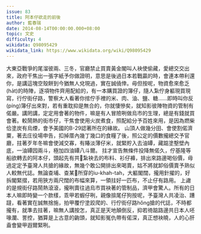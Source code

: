 ```yaml
---
issue: 83
title: 阿本仔欲走的前後
author: 藍春瑞
date: 2014-08-14T00:00:00.000+08:00
topic: 文史
difficulty: 4
wikidata: Q98095429
wikidata_link: https://www.wikidata.org/wiki/Q98095429
---
```

大東亞戰爭的尾溜彼兩、三冬，官廳禁止買賣黃金閣叫人袂使偷藏，愛總交交出來，政府干焦出一張字紙予你做證明，意思是後過日本若戰贏的時，會連本帶利還你，是講這塊空殼餅到今猶無人兌現過，實在誠僥倖。毋但按呢，物資愈來愈乏(ha̍t)的時陣，逐項物件齊用配給的，有一本購買證的簿仔，隨人紮佇身軀現買現寫，行佇街仔路，警察大人看著你捾佇手裡的米、肉、油、鹽、糖……即時叫你反(píng)簿仔出來對，若有重耽抑是無合的，你就悽慘矣，就知影彼陣物資的管制有偌嚴。講罔講，定定用會著的物件，嘛是有人冒險咧做烏市的生理，總是有錢就買會著。較鬧熱的街市仔，干焦會使用火炭煮食，照配給分予百姓來用，是因為燃柴佮塗炭有烏煙，會予美國的B-29認著所在的緣故。
山頂人做幾分田、會使割偌濟粟，著去庄役場申告，扣掉厝內幾丁幾口的食糧了後，照公定的價數攏總交予官廳，拄著歹年冬嘛會使減交寡，有賰淡薄仔米，就緊貯入去油罈，藏踮塗墼壁內底，一油罈囥兩斗，極加四油罈八斗爾。
拄才宣告無條件投降無偌久，佇基隆等船欲轉去的阿本仔，頭起先有共𪜶紮袂去的布料、衫仔褲，排出來路邊喝俗價，毋過定定予臺灣人共搶的緣故，無幾个敢公開排出來喝賣，姑不將就卸俗價賣予熟似人較無代誌。無論查埔、查某𪜶所穿的iu-khah-tah，大軀閣闊，攏用針擢的，好拆閣緊摺，若用狹方兩尺闊的布幅來算，一領拄好一匹布，不止仔有路用。
上譀的是規街仔路鬧熱滾滾，攏咧賣往過烏市買袂著的管制品，濟甲會驚人。所有的日本人嘛即時變一个款樣，乖甲若蝦仔咧，親像揜尾仔狗按呢，予臺灣人共凌治、蹧躂，看著實在誠無捨施，拍甲覆佇塗跤爬的、行佇街仔路hőng搶的代誌，不時都攏有，就準去拄著，嘛無人講按怎，真正是天地顛倒反，抑若徛踮路邊共日本人呸喙瀾、詈控，猶算是上古意的齣頭，就知影冤仇帶有偌深，真正想袂曉，人的心肝盍會變甲遐爾緊咧。